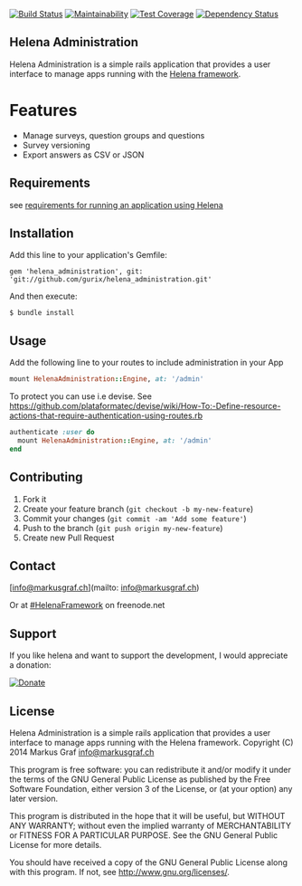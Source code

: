 [![Build Status](https://img.shields.io/travis/gurix/helena_administration/master.svg?style=flat)](https://travis-ci.org/gurix/helena_administration)
[![Maintainability](https://api.codeclimate.com/v1/badges/ca0f2aaf4c676dd7f6ac/maintainability)](https://codeclimate.com/github/gurix/helena_administration/maintainability)
[![Test Coverage](https://api.codeclimate.com/v1/badges/ca0f2aaf4c676dd7f6ac/test_coverage)](https://codeclimate.com/github/gurix/helena_administration/test_coverage)
[![Dependency Status](https://img.shields.io/gem/v/helena_administration.svg?style=flat)](https://rubygems.org/gems/helena_administration)

## Helena Administration

Helena Administration is a simple rails application that provides a user interface to manage apps running with the [Helena framework](https://github.com/gurix/helena).

# Features
* Manage surveys, question groups and questions
* Survey versioning
* Export answers as CSV or JSON

## Requirements
see [requirements for running an application using Helena](https://github.com/gurix/helena#requirements)

## Installation
Add this line to your application's Gemfile:

```
gem 'helena_administration', git: 'git://github.com/gurix/helena_administration.git'
```

And then execute:

```
$ bundle install
```

## Usage
Add the following line to your routes to include administration in your App

```ruby
mount HelenaAdministration::Engine, at: '/admin'
```

To protect you can use i.e devise. See https://github.com/plataformatec/devise/wiki/How-To:-Define-resource-actions-that-require-authentication-using-routes.rb

```ruby
authenticate :user do
  mount HelenaAdministration::Engine, at: '/admin'
end
```

## Contributing

1. Fork it
2. Create your feature branch (`git checkout -b my-new-feature`)
3. Commit your changes (`git commit -am 'Add some feature'`)
4. Push to the branch (`git push origin my-new-feature`)
5. Create new Pull Request

## Contact

[info@markusgraf.ch](mailto: info@markusgraf.ch)

Or at [#HelenaFramework](irc://chat.freenode.net/HelenaFramework) on freenode.net

## Support

If you like helena and want to support the development, I would appreciate a donation:

[![Donate](https://www.paypalobjects.com/en_US/CH/i/btn/btn_donateCC_LG.gif)](https://www.paypal.com/cgi-bin/webscr?cmd=_donations&business=info%40markusgraf%2ech&lc=CH&item_name=Helena&currency_code=CHF&bn=PP%2dDonationsBF%3abtn_donateCC_LG%2egif%3aNonHosted)

## License

Helena Administration is a simple rails application that provides a user interface to manage apps running with the Helena framework.
Copyright (C) 2014  Markus Graf <info@markusgraf.ch>

This program is free software: you can redistribute it and/or modify
it under the terms of the GNU General Public License as published by
the Free Software Foundation, either version 3 of the License, or
(at your option) any later version.

This program is distributed in the hope that it will be useful,
but WITHOUT ANY WARRANTY; without even the implied warranty of
MERCHANTABILITY or FITNESS FOR A PARTICULAR PURPOSE.  See the
GNU General Public License for more details.

You should have received a copy of the GNU General Public License
along with this program.  If not, see <http://www.gnu.org/licenses/>.
